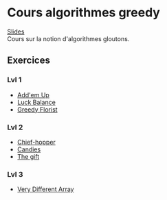 # Cours algorithmes greedy

[Slides](Cours06-Greedy.pdf)</br>
Cours sur la notion d'algorithmes gloutons.

## Exercices

### Lvl 1
 - [Add'em Up](https://www.codingame.com/ide/puzzle/addem-up)
 - [Luck Balance](https://www.hackerrank.com/challenges/luck-balance/problem)
 - [Greedy Florist](https://www.hackerrank.com/challenges/greedy-florist/problem)

### Lvl 2
 - [Chief-hopper](https://www.hackerrank.com/challenges/chief-hopper/problem)
 - [Candies](https://www.hackerrank.com/challenges/candies/problem)
 - [The gift](https://www.codingame.com/ide/puzzle/the-gift)

### Lvl 3
 - [Very Different Array](https://codeforces.com/problemset/problem/1921/D)
